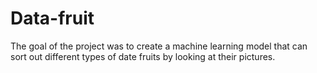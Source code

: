 # Data-fruit
The goal of the project was to create a machine learning model that can sort out different types of date fruits by looking at their pictures.
